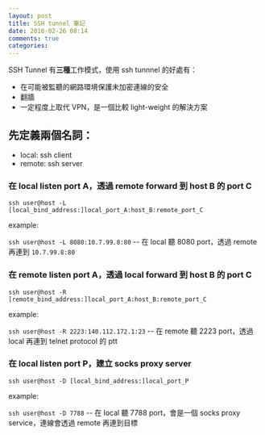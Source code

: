 ```yaml
---
layout: post
title: SSH tunnel 筆記
date: 2016-02-26 08:14
comments: true
categories:
---
```

SSH Tunnel 有**三種**工作模式，使用 ssh tunnnel 的好處有：

- 在可能被監聽的網路環境保護未加密連線的安全
- 翻牆
- 一定程度上取代 VPN，是一個比較 light-weight 的解決方案

## 先定義兩個名詞：

- local: ssh client
- remote: ssh server

### 在 local listen port A，透過 remote forward 到 host B 的 port C

`ssh user@host -L [local_bind_address:]local_port_A:host_B:remote_port_C`

example:

`ssh user@host -L 8080:10.7.99.8:80` -- 在 local 聽 8080 port，透過 remote 再連到 `10.7.99.8:80`

### 在 remote listen port A，透過 local forward 到 host B 的 port C

`ssh user@host -R [remote_bind_address:]local_port_A:host_B:remote_port_C`

example:

`ssh user@host -R 2223:140.112.172.1:23` -- 在 remote 聽 2223 port，透過 local 再連到 telnet protocol 的 ptt

### 在 local listen port P，建立 socks proxy server

`ssh user@host -D [local_bind_address:]local_port_P`

example:

`ssh user@host -D 7788` -- 在 local 聽 7788 port，會是一個 socks proxy service，連線會透過 remote 再連到目標
